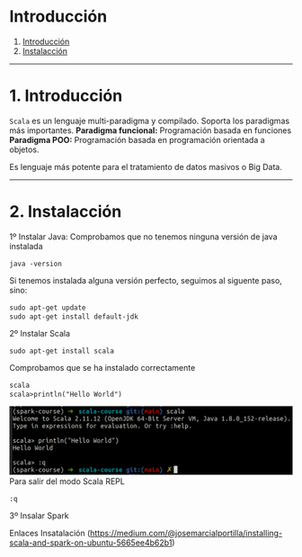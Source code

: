 # Introducción

1. [Introducción ](#schema1)
2. [Instalacción](#schema2)

<hr>

<a name="schema1"></a>

# 1. Introducción
`Scala` es un lenguaje multi-paradigma y compilado. Soporta los paradigmas más importantes.
**Paradigma funcional:** Programación basada en funciones
**Paradigma POO:** Programación basada en programación orientada a objetos.

Es  lenguaje más potente para el tratamiento de datos masivos o Big Data.
<hr>

<a name="schema2"></a>

# 2. Instalacción
1º Instalar Java:
Comprobamos que no tenemos ninguna versión de java instalada
~~~
java -version
~~~
Si tenemos instalada alguna versión perfecto, seguimos al siguente paso, sino:
~~~
sudo apt-get update
sudo apt-get install default-jdk
~~~
2º Instalar Scala
~~~
sudo apt-get install scala
~~~
Comprobamos que se ha instalado correctamente
~~~
scala
scala>println("Hello World")
~~~
![Scala](./image/001.png)
Para salir del modo Scala REPL 
~~~
:q
~~~
3º Insalar Spark




Enlaces 
Insatalación
(https://medium.com/@josemarcialportilla/installing-scala-and-spark-on-ubuntu-5665ee4b62b1)